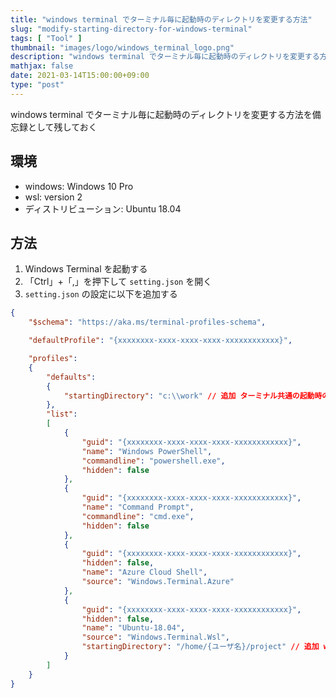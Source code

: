 ```yaml
---
title: "windows terminal でターミナル毎に起動時のディレクトリを変更する方法"
slug: "modify-starting-directory-for-windows-terminal"
tags: [ "Tool" ]
thumbnail: "images/logo/windows_terminal_logo.png"
description: "windows terminal でターミナル毎に起動時のディレクトリを変更する方法を備忘録として残しておく"
mathjax: false
date: 2021-03-14T15:00:00+09:00
type: "post"
---
```


windows terminal でターミナル毎に起動時のディレクトリを変更する方法を備忘録として残しておく

## 環境

* windows: Windows 10 Pro
* wsl: version 2
* ディストリビューション: Ubuntu 18.04

## 方法

1. Windows Terminal を起動する
2. 「Ctrl」+「,」を押下して `setting.json` を開く
3. `setting.json` の設定に以下を追加する

```json
{
    "$schema": "https://aka.ms/terminal-profiles-schema",

    "defaultProfile": "{xxxxxxxx-xxxx-xxxx-xxxx-xxxxxxxxxxxx}",

    "profiles":
    {
        "defaults":
        {
            "startingDirectory": "c:\\work" // 追加 ターミナル共通の起動時のディレクトリを指定
        },
        "list":
        [
            {
                "guid": "{xxxxxxxx-xxxx-xxxx-xxxx-xxxxxxxxxxxx}",
                "name": "Windows PowerShell",
                "commandline": "powershell.exe",
                "hidden": false
            },
            {
                "guid": "{xxxxxxxx-xxxx-xxxx-xxxx-xxxxxxxxxxxx}",
                "name": "Command Prompt",
                "commandline": "cmd.exe",
                "hidden": false
            },
            {
                "guid": "{xxxxxxxx-xxxx-xxxx-xxxx-xxxxxxxxxxxx}",
                "hidden": false,
                "name": "Azure Cloud Shell",
                "source": "Windows.Terminal.Azure"
            },
            {
                "guid": "{xxxxxxxx-xxxx-xxxx-xxxx-xxxxxxxxxxxx}",
                "hidden": false,
                "name": "Ubuntu-18.04",
                "source": "Windows.Terminal.Wsl",
                "startingDirectory": "/home/{ユーザ名}/project" // 追加 wsl 専用の起動時のディレクトリを指定
            }
        ]
    }
}
```
